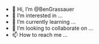 - 👋 Hi, I’m @BenGrassauer
- 👀 I’m interested in ...
- 🌱 I’m currently learning ...
- 💞️ I’m looking to collaborate on ...
- 📫 How to reach me ...

<!---
BenGrassauer/BenGrassauer is a ✨ special ✨ repository because its `README.md` (this file) appears on your GitHub profile.
You can click the Preview link to take a look at your changes.
--->
